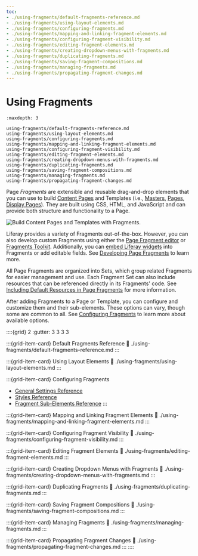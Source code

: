```yaml
---
toc:
- ./using-fragments/default-fragments-reference.md
- ./using-fragments/using-layout-elements.md
- ./using-fragments/configuring-fragments.md
- ./using-fragments/mapping-and-linking-fragment-elements.md
- ./using-fragments/configuring-fragment-visibility.md
- ./using-fragments/editing-fragment-elements.md
- ./using-fragments/creating-dropdown-menus-with-fragments.md
- ./using-fragments/duplicating-fragments.md
- ./using-fragments/saving-fragment-compositions.md
- ./using-fragments/managing-fragments.md
- ./using-fragments/propagating-fragment-changes.md
---
```

# Using Fragments

```{toctree}
:maxdepth: 3

using-fragments/default-fragments-reference.md
using-fragments/using-layout-elements.md
using-fragments/configuring-fragments.md
using-fragments/mapping-and-linking-fragment-elements.md
using-fragments/configuring-fragment-visibility.md
using-fragments/editing-fragment-elements.md
using-fragments/creating-dropdown-menus-with-fragments.md
using-fragments/duplicating-fragments.md
using-fragments/saving-fragment-compositions.md
using-fragments/managing-fragments.md
using-fragments/propagating-fragment-changes.md
```

Page *Fragments* are extensible and reusable drag-and-drop elements that you can use to build [Content Pages](../using-content-pages.md) and Templates (i.e., [Masters](../defining-headers-and-footers/master-page-templates.md), [Pages](../adding-pages/creating-a-page-template.md), [Display Pages](../../displaying-content/using-display-page-templates/about-display-page-templates-and-display-pages.md)). They are built using CSS, HTML, and JavaScript and can provide both structure and functionality to a Page.

![Build Content Pages and Templates with Fragments.](./using-fragments/images/01.png)

Liferay provides a variety of Fragments out-of-the-box. However, you can also develop custom Fragments using either the [Page Fragment editor](../../developer-guide/reference/fragments/page-fragment-editor-interface-reference.md) or [Fragments Toolkit](../../developer-guide/developing-page-fragments/using-the-fragments-toolkit.md). Additionally, you can [embed Liferay widgets](../../developer-guide/reference/fragments/fragment-specific-tags-reference.md#including-widgets-within-a-fragment) into Fragments or add editable fields. See [Developing Page Fragments](../../developer-guide/developing-page-fragments/developing-fragments-intro.md) to learn more.

All Page Fragments are organized into Sets, which group related Fragments for easier management and use. Each Fragment Set can also include resources that can be referenced directly in its Fragments' code. See [Including Default Resources in Page Fragments](../../developer-guide/developing-page-fragments/including-default-resources-with-fragments.md) for more information.

After adding Fragments to a Page or Template, you can configure and customize them and their sub-elements. These options can vary, though some are common to all. See [Configuring Fragments](./using-fragments/configuring-fragments.md) to learn more about available options.

::::{grid} 2
:gutter: 3 3 3 3

:::{grid-item-card} Default Fragments Reference
:link: ./using-fragments/default-fragments-reference.md
:::

:::{grid-item-card} Using Layout Elements
:link: ./using-fragments/using-layout-elements.md
:::

:::{grid-item-card} Configuring Fragments

* [General Settings Reference](using-fragments/configuring-fragments/general-settings-reference.md)
* [Styles Reference](using-fragments/configuring-fragments/styles-reference.md)
* [Fragment Sub-Elements Reference](using-fragments/configuring-fragments/fragment-sub-elements-reference.md)
:::

:::{grid-item-card} Mapping and Linking Fragment Elements
:link: ./using-fragments/mapping-and-linking-fragment-elements.md
:::

:::{grid-item-card} Configuring Fragment Visibility
:link: ./using-fragments/configuring-fragment-visibility.md
:::

:::{grid-item-card} Editing Fragment Elements
:link: ./using-fragments/editing-fragment-elements.md
:::

:::{grid-item-card} Creating Dropdown Menus with Fragments
:link: ./using-fragments/creating-dropdown-menus-with-fragments.md
:::

:::{grid-item-card} Duplicating Fragments
:link: ./using-fragments/duplicating-fragments.md
:::

:::{grid-item-card} Saving Fragment Compositions
:link: ./using-fragments/saving-fragment-compositions.md
:::

:::{grid-item-card} Managing Fragments
:link: ./using-fragments/managing-fragments.md
:::

:::{grid-item-card} Propagating Fragment Changes
:link: ./using-fragments/propagating-fragment-changes.md
:::
::::